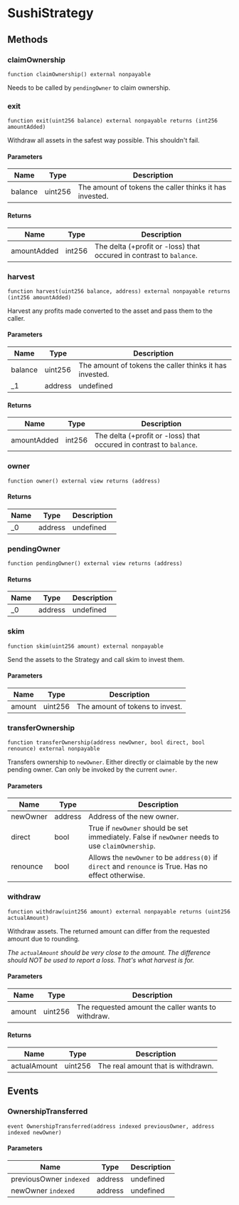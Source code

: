 # SushiStrategy

## Methods

### claimOwnership

```solidity
function claimOwnership() external nonpayable
```

Needs to be called by `pendingOwner` to claim ownership.

### exit

```solidity
function exit(uint256 balance) external nonpayable returns (int256 amountAdded)
```

Withdraw all assets in the safest way possible. This shouldn&#39;t fail.

#### Parameters

| Name    | Type    | Description                                             |
| ------- | ------- | ------------------------------------------------------- |
| balance | uint256 | The amount of tokens the caller thinks it has invested. |

#### Returns

| Name        | Type   | Description                                                         |
| ----------- | ------ | ------------------------------------------------------------------- |
| amountAdded | int256 | The delta (+profit or -loss) that occured in contrast to `balance`. |

### harvest

```solidity
function harvest(uint256 balance, address) external nonpayable returns (int256 amountAdded)
```

Harvest any profits made converted to the asset and pass them to the caller.

#### Parameters

| Name    | Type    | Description                                             |
| ------- | ------- | ------------------------------------------------------- |
| balance | uint256 | The amount of tokens the caller thinks it has invested. |
| \_1     | address | undefined                                               |

#### Returns

| Name        | Type   | Description                                                         |
| ----------- | ------ | ------------------------------------------------------------------- |
| amountAdded | int256 | The delta (+profit or -loss) that occured in contrast to `balance`. |

### owner

```solidity
function owner() external view returns (address)
```

#### Returns

| Name | Type    | Description |
| ---- | ------- | ----------- |
| \_0  | address | undefined   |

### pendingOwner

```solidity
function pendingOwner() external view returns (address)
```

#### Returns

| Name | Type    | Description |
| ---- | ------- | ----------- |
| \_0  | address | undefined   |

### skim

```solidity
function skim(uint256 amount) external nonpayable
```

Send the assets to the Strategy and call skim to invest them.

#### Parameters

| Name   | Type    | Description                     |
| ------ | ------- | ------------------------------- |
| amount | uint256 | The amount of tokens to invest. |

### transferOwnership

```solidity
function transferOwnership(address newOwner, bool direct, bool renounce) external nonpayable
```

Transfers ownership to `newOwner`. Either directly or claimable by the new
pending owner. Can only be invoked by the current `owner`.

#### Parameters

| Name     | Type    | Description                                                                                           |
| -------- | ------- | ----------------------------------------------------------------------------------------------------- |
| newOwner | address | Address of the new owner.                                                                             |
| direct   | bool    | True if `newOwner` should be set immediately. False if `newOwner` needs to use `claimOwnership`.      |
| renounce | bool    | Allows the `newOwner` to be `address(0)` if `direct` and `renounce` is True. Has no effect otherwise. |

### withdraw

```solidity
function withdraw(uint256 amount) external nonpayable returns (uint256 actualAmount)
```

Withdraw assets. The returned amount can differ from the requested amount due to
rounding.

_The `actualAmount` should be very close to the amount. The difference should
NOT be used to report a loss. That&#39;s what harvest is for._

#### Parameters

| Name   | Type    | Description                                        |
| ------ | ------- | -------------------------------------------------- |
| amount | uint256 | The requested amount the caller wants to withdraw. |

#### Returns

| Name         | Type    | Description                        |
| ------------ | ------- | ---------------------------------- |
| actualAmount | uint256 | The real amount that is withdrawn. |

## Events

### OwnershipTransferred

```solidity
event OwnershipTransferred(address indexed previousOwner, address indexed newOwner)
```

#### Parameters

| Name                    | Type    | Description |
| ----------------------- | ------- | ----------- |
| previousOwner `indexed` | address | undefined   |
| newOwner `indexed`      | address | undefined   |
